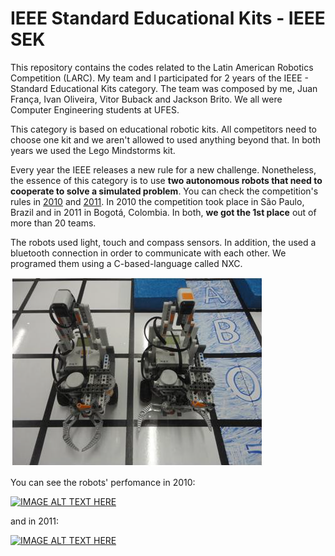# IEEE Standard Educational Kits - IEEE SEK

This repository contains the codes related to the Latin American Robotics Competition (LARC). My team and I participated for 2 years of the IEEE - Standard Educational Kits category. The team was composed by me, Juan França, Ivan Oliveira, Vitor Buback and Jackson Brito. We all were Computer Engineering students at UFES.

This category is based on educational robotic kits. All competitors need to choose one kit and we aren't allowed to used anything beyond that. In both years we used the Lego Mindstorms kit. 

Every year the IEEE releases a new rule for a new challenge. Nonetheless, the essence of this category is to use **two autonomous robots that need to cooperate to solve a simulated problem**. You can check the competition's rules in [2010](https://github.com/paaatcha/IEEE-SEK/blob/master/larc2011/rules_sek_2011.pdf) and [2011](https://github.com/paaatcha/IEEE-SEK/blob/master/larc2010/rules_sek_2010.pdf). In 2010 the competition took place in São Paulo, Brazil and in 2011 in Bogotá, Colombia. In both, **we got the 1st place** out of more than 20 teams.

The robots used light, touch and compass sensors. In addition, the used a bluetooth connection in order to communicate with each other. We programed them using a C-based-language called NXC.

![Robos](https://github.com/paaatcha/IEEE-SEK/blob/master/larc2011/img/robos.png?raw=true)

You can see the robots' perfomance in 2010:

[![IMAGE ALT TEXT HERE](https://img.youtube.com/vi/pK7MJCqqg3g/0.jpg)](https://www.youtube.com/watch?v=pK7MJCqqg3g)

and in 2011:

[![IMAGE ALT TEXT HERE](https://img.youtube.com/vi/shFr-67LWB4/0.jpg)](https://www.youtube.com/watch?v=shFr-67LWB4)
